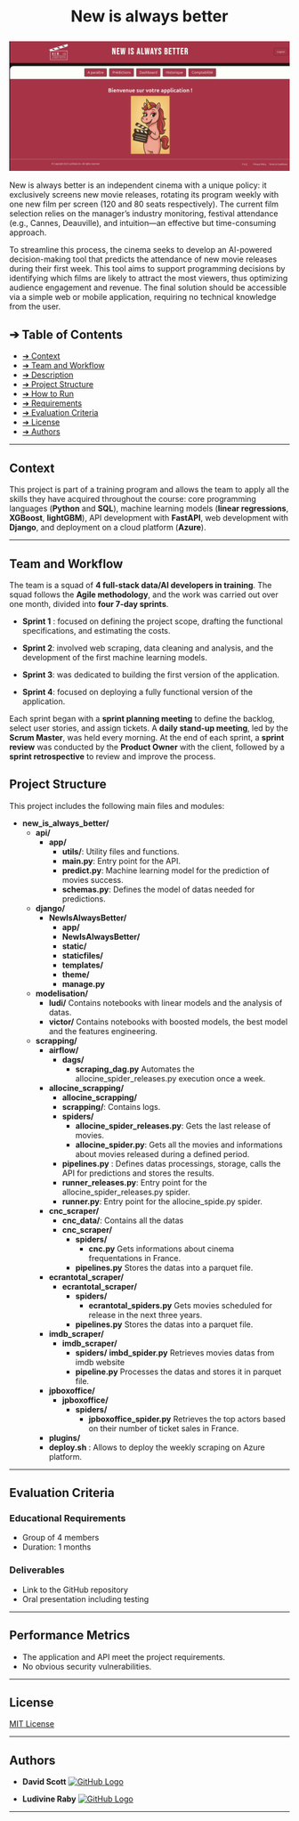 # <p align="center">New is always better</p>

<p align="center">
    <img src="welcome_page.png" alt="Welcome" >
</p>

New is always better is an independent cinema with a unique policy: it exclusively screens new movie releases, rotating its program weekly with one new film per screen (120 and 80 seats respectively). The current film selection relies on the manager’s industry monitoring, festival attendance (e.g., Cannes, Deauville), and intuition—an effective but time-consuming approach.

To streamline this process, the cinema seeks to develop an AI-powered decision-making tool that predicts the attendance of new movie releases during their first week. This tool aims to support programming decisions by identifying which films are likely to attract the most viewers, thus optimizing audience engagement and revenue. The final solution should be accessible via a simple web or mobile application, requiring no technical knowledge from the user.

## ➔ Table of Contents



* [➔ Context](#-context)
* [➔ Team and Workflow](#-team-and-workflow)
* [➔ Description](#-description)
* [➔ Project Structure](#-project-structure)
* [➔ How to Run](#-how-to-run)
* [➔ Requirements](#-requirements)
* [➔ Evaluation Criteria](#-evaluation-criteria)
* [➔ License](#-license)
* [➔ Authors](#-authors)

---
## Context
This project is part of a training program and allows the team to apply all the skills they have acquired throughout the course: core programming languages (**Python** and **SQL**), machine learning models (**linear regressions**, **XGBoost**, **lightGBM**), API development with **FastAPI**, web development with **Django**, and deployment on a cloud platform (**Azure**).

---
## Team and Workflow
The team is a squad of **4 full-stack data/AI developers in training**. The squad follows the **Agile methodology**, and the work was carried out over one month, divided into **four 7-day sprints**.

- **Sprint 1** : focused on defining the project scope, drafting the functional specifications, and estimating the costs.

- **Sprint 2**: involved web scraping, data cleaning and analysis, and the development of the first machine learning models.

- **Sprint 3**: was dedicated to building the first version of the application.

- **Sprint 4**: focused on deploying a fully functional version of the application.

Each sprint began with a **sprint planning meeting** to define the backlog, select user stories, and assign tickets. A **daily stand-up meeting**, led by the **Scrum Master**, was held every morning. At the end of each sprint, a **sprint review** was conducted by the **Product Owner** with the client, followed by a **sprint retrospective** to review and improve the process.

## Project Structure

This project includes the following main files and modules:

- **new_is_always_better/**
    - **api/**  
        - **app/** 
            - **utils/**: Utility files and functions.
            - **main.py**: Entry point for the API.
            - **predict.py**: Machine learning model for the prediction of movies success.
            - **schemas.py**: Defines the model of datas needed for predictions.
    - **django/**
        - **NewIsAlwaysBetter/**
            - **app/**
            - **NewIsAlwaysBetter/**
            - **static/**
            - **staticfiles/**
            - **templates/**
            - **theme/**
            - **manage.py**
    - **modelisation/**
        - **ludi/** Contains notebooks with linear models and the analysis of datas.
        - **victor/** Contains notebooks with boosted models, the best model and the features engineering.
    - **scrapping/**
        - **airflow/**
            - **dags/**
                - **scraping_dag.py** Automates the allocine_spider_releases.py execution once a week.
        - **allocine_scrapping/**
            - **allocine_scrapping/**
            - **scrapping/**: Contains logs.
            - **spiders/**
                - **allocine_spider_releases.py**: Gets the last release of movies.
                - **allocine_spider.py**: Gets all the movies and informations about movies released during a defined period.
            - **pipelines.py** : Defines datas processings, storage, calls the API for predictions and stores the results.
            - **runner_releases.py**: Entry point for the allocine_spider_releases.py spider.
            - **runner.py**: Entry point for the allocine_spide.py spider.
        - **cnc_scraper/**
            - **cnc_data/**: Contains all the datas
            - **cnc_scraper/**
                - **spiders/**
                    - **cnc.py** Gets informations about cinema frequentations in France.
                - **pipelines.py** Stores the datas into a parquet file.
        - **ecrantotal_scraper/**
            - **ecrantotal_scraper/**
                - **spiders/**
                    - **ecrantotal_spiders.py** Gets movies scheduled for release in the next three years.
                - **pipelines.py** Stores the datas into a parquet file.
        - **imdb_scraper/**
            - **imdb_scraper/**
                - **spiders/**
                    **imbd_spider.py** Retrieves movies datas from imdb website
                - **pipeline.py** Processes the datas and stores it in parquet file.
        - **jpboxoffice/**
            - **jpboxoffice/**
                - **spiders/**
                    - **jpboxoffice_spider.py** Retrieves the top actors based on their number of ticket sales in France.
        - **plugins/**
        - **deploy.sh** : Allows to deploy the weekly scraping on Azure platform.


---

<!-- ## How to Run

Follow these steps to run the project:

1. Ensure Python >= 3.9 is installed on your system.
2. Clone this repository to your local machine:

```bash
    git clone https://github.com/Daviddavid-sudo/Gestion-des-Performances-des-Cyclistes-Professionnels.git
```
3. Navigate to the project directory:

```bash
    cd Gestion-des-Performances-des-Cyclistes-Professionnels
```
4. Install the required dependencies:

```bash
    pip install -r requirements.txt
```
5. Fill the database :

```bash
    python Fill_athlete_user_table.py
```
5. (bis, Optional) Add some Performances Datas:

```bash
    python fill_athlete_user_table.py
```
6. Run the FastAPI application:

```bash
    uvicorn app.main:app --reload
```
7. In an new terminal, navigate to the project directory:

```bash
    cd ..
    cd streamlit
```
8. Run the Streamlit application

```bash
    streamlit run app.py
```
---

## Requirements

List of required software and libraries:

- Python >= 3.9
- fastapi
- streamlit
- passlib
- uvicorn
- dotenv
- jose
- jwt
- bcrypt
- python-jose
- email-validator

--- -->

## Evaluation Criteria

### Educational Requirements
- Group of 4 members
- Duration: 1 months


### Deliverables
- Link to the GitHub repository
- Oral presentation including testing

---

## Performance Metrics

- The application and API meet the project requirements.
- No obvious security vulnerabilities.

---

## License

[MIT License](LICENSE)

---

## Authors

- **David Scott**
  <a href="https://github.com/Daviddavid-sudo" target="_blank">
      <img loading="lazy" src="images/github-mark.png" width="30" height="30" alt="GitHub Logo">
  </a>

- **Ludivine Raby**
  <a href="https://github.com/ludivineRB" target="_blank">
      <img loading="lazy" src="images/github-mark.png" width="30" height="30" alt="GitHub Logo">
  </a>

---